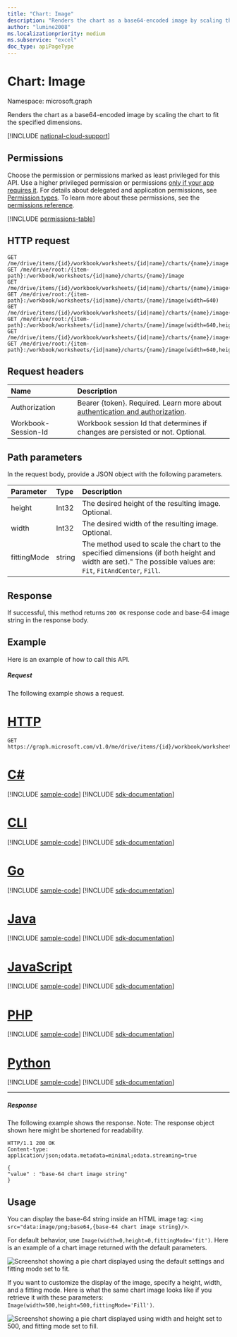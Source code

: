 ```yaml
---
title: "Chart: Image"
description: "Renders the chart as a base64-encoded image by scaling the chart to fit the specified dimensions."
author: "lumine2008"
ms.localizationpriority: medium
ms.subservice: "excel"
doc_type: apiPageType
---
```


# Chart: Image

Namespace: microsoft.graph

Renders the chart as a base64-encoded image by scaling the chart to fit the specified dimensions.

[!INCLUDE [national-cloud-support](../../includes/global-us.md)]

## Permissions
Choose the permission or permissions marked as least privileged for this API. Use a higher privileged permission or permissions [only if your app requires it](/graph/permissions-overview#best-practices-for-using-microsoft-graph-permissions). For details about delegated and application permissions, see [Permission types](/graph/permissions-overview#permission-types). To learn more about these permissions, see the [permissions reference](/graph/permissions-reference).

<!-- { "blockType": "permissions", "name": "chart_image" } -->
[!INCLUDE [permissions-table](../includes/permissions/chart-image-permissions.md)]

## HTTP request
<!-- { "blockType": "samples" } -->
```msgraph-interactive
GET /me/drive/items/{id}/workbook/worksheets/{id|name}/charts/{name}/image
GET /me/drive/root:/{item-path}:/workbook/worksheets/{id|name}/charts/{name}/image
GET /me/drive/items/{id}/workbook/worksheets/{id|name}/charts/{name}/image(width=640)
GET /me/drive/root:/{item-path}:/workbook/worksheets/{id|name}/charts/{name}/image(width=640)
GET /me/drive/items/{id}/workbook/worksheets/{id|name}/charts/{name}/image(width=640,height=480)
GET /me/drive/root:/{item-path}:/workbook/worksheets/{id|name}/charts/{name}/image(width=640,height=480)
GET /me/drive/items/{id}/workbook/worksheets/{id|name}/charts/{name}/image(width=640,height=480,fittingMode='fit')
GET /me/drive/root:/{item-path}:/workbook/worksheets/{id|name}/charts/{name}/image(width=640,height=480,fittingMode='fit')
```
## Request headers
| Name       | Description|
|:---------------|:----------|
|Authorization|Bearer {token}. Required. Learn more about [authentication and authorization](/graph/auth/auth-concepts).|
| Workbook-Session-Id  | Workbook session Id that determines if changes are persisted or not. Optional.|

## Path parameters
In the request body, provide a JSON object with the following parameters.

| Parameter	   | Type	|Description|
|:---------------|:--------|:----------|
|height|Int32|The desired height of the resulting image. Optional.|
|width|Int32|The desired width of the resulting image. Optional.|
|fittingMode|string|The method used to scale the chart to the specified dimensions (if both height and width are set)."  The possible values are: `Fit`, `FitAndCenter`, `Fill`.|

## Response

If successful, this method returns `200 OK` response code and base-64 image string in the response body.

## Example
Here is an example of how to call this API.

##### Request
The following example shows a request.

# [HTTP](#tab/http)
<!-- 
{ 
  "blockType": "request",
  "name": "chart_image"
} -->

```msgraph-interactive
GET https://graph.microsoft.com/v1.0/me/drive/items/{id}/workbook/worksheets/{id|name}/charts/{name}/image(width=640,height=480,fittingMode='fit')
```

# [C#](#tab/csharp)
[!INCLUDE [sample-code](../includes/snippets/csharp/chart-image-csharp-snippets.md)]
[!INCLUDE [sdk-documentation](../includes/snippets/snippets-sdk-documentation-link.md)]

# [CLI](#tab/cli)
[!INCLUDE [sample-code](../includes/snippets/cli/chart-image-cli-snippets.md)]
[!INCLUDE [sdk-documentation](../includes/snippets/snippets-sdk-documentation-link.md)]

# [Go](#tab/go)
[!INCLUDE [sample-code](../includes/snippets/go/chart-image-go-snippets.md)]
[!INCLUDE [sdk-documentation](../includes/snippets/snippets-sdk-documentation-link.md)]

# [Java](#tab/java)
[!INCLUDE [sample-code](../includes/snippets/java/chart-image-java-snippets.md)]
[!INCLUDE [sdk-documentation](../includes/snippets/snippets-sdk-documentation-link.md)]

# [JavaScript](#tab/javascript)
[!INCLUDE [sample-code](../includes/snippets/javascript/chart-image-javascript-snippets.md)]
[!INCLUDE [sdk-documentation](../includes/snippets/snippets-sdk-documentation-link.md)]

# [PHP](#tab/php)
[!INCLUDE [sample-code](../includes/snippets/php/chart-image-php-snippets.md)]
[!INCLUDE [sdk-documentation](../includes/snippets/snippets-sdk-documentation-link.md)]

# [Python](#tab/python)
[!INCLUDE [sample-code](../includes/snippets/python/chart-image-python-snippets.md)]
[!INCLUDE [sdk-documentation](../includes/snippets/snippets-sdk-documentation-link.md)]

---

##### Response
The following example shows the response. Note: The response object shown here might be shortened for readability.

<!-- { "blockType": "response", "@odata.type": "Edm.String" } -->

```http
HTTP/1.1 200 OK
Content-type: application/json;odata.metadata=minimal;odata.streaming=true

{
"value" : "base-64 chart image string"
}
```

## Usage

You can display the base-64 string inside an HTML image tag: `<img src="data:image/png;base64,{base-64 chart image string}/>`.

For default behavior, use `Image(width=0,height=0,fittingMode='fit')`. Here is an example of a chart image returned with the default parameters.

![Screenshot showing a pie chart displayed using the default settings and fitting mode set to fit.](https://cdn.graph.office.net/prod/GraphDocuments/en-us/concepts/images/GetChart-default.png)

If you want to customize the display of the image, specify a height, width, and a fitting mode. Here is what the same chart image looks like if you retrieve it with these parameters: `Image(width=500,height=500,fittingMode='Fill')`.

![Screenshot showing a pie chart displayed using width and height set to 500, and fitting mode set to fill.](https://cdn.graph.office.net/prod/GraphDocuments/en-us/concepts/images/GetChart-fill.png)

<!-- uuid: 8fcb5dbc-d5aa-4681-8e31-b001d5168d79
2015-10-25 14:57:30 UTC -->
<!-- {
  "type": "#page.annotation",
  "description": "Chart: Image",
  "keywords": "",
  "section": "documentation",
  "tocPath": ""
}-->

